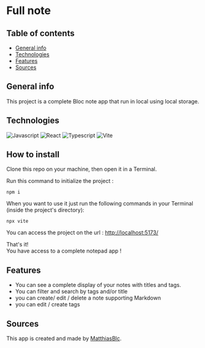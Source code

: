# Full note

## Table of contents
* [General info](#general-info)
* [Technologies](#technologies)
* [Features](#features)
* [Sources](#sources)

## General info
This project is a complete Bloc note app that run in local using local storage. 
	
## Technologies
![Javascript](https://img.shields.io/badge/JavaScript-323330?style=for-the-badge&logo=javascript&logoColor=F7DF1E)
![React](https://img.shields.io/badge/React-20232A?style=for-the-badge&logo=react&logoColor=61DAFB)
![Typescript](https://img.shields.io/badge/TypeScript-007ACC?style=for-the-badge&logo=typescript&logoColor=white)
![Vite](https://img.shields.io/badge/Vite-B73BFE?style=for-the-badge&logo=vite&logoColor=FFD62E)

## How to install

Clone this repo on your machine, then open it in a Terminal.

Run this command to initialize the project :
```
npm i
```

When you want to use it just run the following commands in your Terminal (inside the project's directory):
```
npx vite
```

You can access the project on the url : [http://localhost:5173/](http://localhost:5173/)

That's it!  
You have access to a complete notepad app !

	
## Features
* You can see a complete display of your notes with titles and tags.
* You can filter and search by tags and/or title
* you can create/ edit / delete a note supporting Markdown
* you can edit / create tags 

## Sources
This app is created and made by [MatthiasBlc](https://github.com/MatthiasBlc).